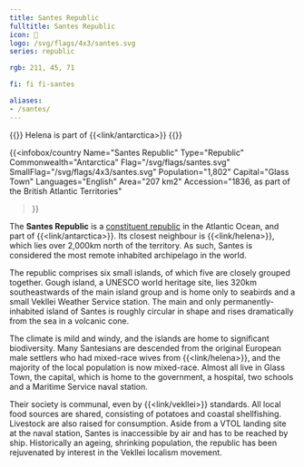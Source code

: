 ```yaml
---
title: Santes Republic
fulltitle: Santes Republic
icon: 🦞
logo: /svg/flags/4x3/santes.svg
series: republic

rgb: 211, 45, 71

fi: fi fi-santes

aliases:
- /santes/
---
```

{{<note series>}}
 Helena is part of {{<link/antarctica>}}
{{</note>}}

{{<infobox/country
	 Name="Santes Republic"
	 Type="Republic"
	 Commonwealth="Antarctica"
	 Flag="/svg/flags/santes.svg"
	 SmallFlag="/svg/flags/4x3/santes.svg"
	 Population="1,802"
	 Capital="Glass Town"
	 Languages="English"
	 Area="207 km2"
	 Accession="1836, as part of the British Atlantic Territories"
 >}}

The <span class="fi fi-santes"></span> **Santes Republic** is a [constituent republic](/republics/) in the Atlantic Ocean, and part of {{<link/antarctica>}}. Its closest neighbour is {{<link/helena>}}, which lies over 2,000km north of the territory. As such, Santes is considered the most remote inhabited archipelago in the world.

The republic comprises six small islands, of which five are closely grouped together. Gough island, a UNESCO world heritage site, lies 320km southeastwards of the main island group and is home only to seabirds and a small Vekllei Weather Service station. The main and only permanently-inhabited island of Santes is roughly circular in shape and rises dramatically from the sea in a volcanic cone.

The climate is mild and windy, and the islands are home to significant biodiversity. Many Santesians are descended from the original European male settlers who had mixed-race wives from {{<link/helena>}}, and the majority of the local population is now mixed-race. Almost all live in Glass Town, the capital, which is home to the government, a hospital, two schools and a Maritime Service naval station.

Their society is communal, even by {{<link/vekllei>}} standards. All local food sources are shared, consisting of potatoes and coastal shellfishing. Livestock are also raised for consumption. Aside from a VTOL landing site at the naval station, Santes is inaccessible by air and has to be reached by ship. Historically an ageing, shrinking population, the republic has been rejuvenated by interest in the Vekllei localism movement.




